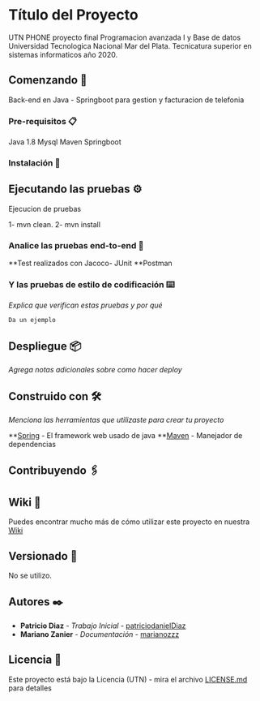 # Título del Proyecto

UTN PHONE proyecto final Programacion avanzada I y Base de datos Universidad Tecnologica Nacional Mar del Plata. Tecnicatura superior en sistemas informaticos año 2020.

## Comenzando 🚀

Back-end en Java - Springboot para gestion y facturacion de telefonia

### Pre-requisitos 📋

Java 1.8
Mysql
Maven
Springboot

### Instalación 🔧



## Ejecutando las pruebas ⚙️

Ejecucion de pruebas

1- mvn clean.
2- mvn install

### Analice las pruebas end-to-end 🔩

**Test realizados con Jacoco- JUnit
**Postman

### Y las pruebas de estilo de codificación ⌨️

_Explica que verifican estas pruebas y por qué_

```
Da un ejemplo
```

## Despliegue 📦

_Agrega notas adicionales sobre como hacer deploy_

## Construido con 🛠️

_Menciona las herramientas que utilizaste para crear tu proyecto_

**[Spring](https://spring.io/) - El framework web usado de java
**[Maven](https://maven.apache.org/) - Manejador de dependencias


## Contribuyendo 🖇️


## Wiki 📖

Puedes encontrar mucho más de cómo utilizar este proyecto en nuestra [Wiki](https://github.com/patriciodanielDiaz/UTNPhone/wiki)

## Versionado 📌

No se utilizo.

## Autores ✒️
* **Patricio Diaz** - *Trabajo Inicial* - [patriciodanielDiaz](https://github.com/patriciodanielDiaz)
* **Mariano Zanier** - *Documentación* - [marianozzz](https://github.com/marianozzz)



## Licencia 📄

Este proyecto está bajo la Licencia (UTN) - mira el archivo [LICENSE.md](LICENSE.md) para detalles




